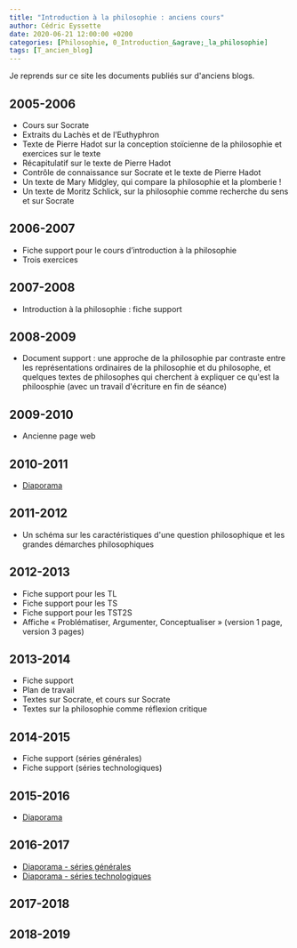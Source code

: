 ```yaml
---
title: "Introduction à la philosophie : anciens cours"
author: Cédric Eyssette
date: 2020-06-21 12:00:00 +0200
categories: [Philosophie, 0_Introduction_&agrave;_la_philosophie]
tags: [T_ancien_blog]
---
```


Je reprends sur ce site les documents publiés sur d'anciens blogs.

## 2005-2006

- Cours sur Socrate
- Extraits du Lachès et de l’Euthyphron
- Texte de Pierre Hadot sur la conception stoïcienne de la philosophie et exercices sur le texte
- Récapitulatif sur le texte de Pierre Hadot
- Contrôle de connaissance sur Socrate et le texte de Pierre Hadot
- Un texte de Mary Midgley, qui compare la philosophie et la plomberie !
- Un texte de Moritz Schlick, sur la philosophie comme recherche du sens et sur Socrate

## 2006-2007

- Fiche support pour le cours d’introduction à la philosophie
- Trois exercices

## 2007-2008

- Introduction à la philosophie : fiche support

## 2008-2009

- Document support : une approche de la philosophie par contraste entre les représentations ordinaires de la philosophie et du philosophe, et quelques textes de philosophes qui cherchent à expliquer ce qu'est la philoosphie (avec un travail d'écriture en fin de séance)

## 2009-2010

- Ancienne page web

## 2010-2011

- [Diaporama](https://docs.google.com/presentation/d/e/2PACX-1vTDCmkqk1ZaxBhapt1Sv66yYiSC7lRLwBA3tivyXu1wuM217yimWfa0P-o7KwSa-zTX7exRoxG2yKyL/pub?start=false&loop=false&delayms=60000ff)

## 2011-2012

- Un schéma sur les caractéristiques d'une question philosophique et les grandes démarches philosophiques

## 2012-2013

- Fiche support pour les TL
- Fiche support pour les TS
- Fiche support pour les TST2S
- Affiche « Problématiser, Argumenter, Conceptualiser » (version 1 page, version 3 pages)

## 2013-2014

- Fiche support
- Plan de travail
- Textes sur Socrate, et cours sur Socrate
- Textes sur la philosophie comme réflexion critique

## 2014-2015

- Fiche support (séries générales)
- Fiche support (séries technologiques)

## 2015-2016

- [Diaporama](https://docs.google.com/presentation/d/16nFC-dMbTjhH3APBEn2smL65mwUehL6I__W4SAadsPI/edit?usp=sharing)

## 2016-2017

- [Diaporama - séries générales](https://docs.google.com/presentation/d/1Sz6CyYerWPmx4c4Zy-3fzyV0RD32bMksP3aYBsx2AL4/edit?usp=sharing)
- [Diaporama - séries technologiques](https://docs.google.com/presentation/d/1Cybgl4LQA0Kz2w-y77pjRg0UDirtoieve6uLleK532I/edit?usp=sharing)

## 2017-2018

## 2018-2019


